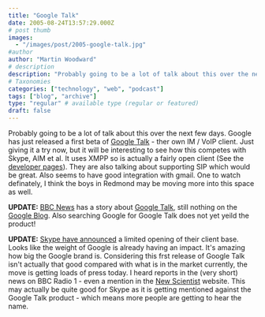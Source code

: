 ```yaml
---
title: "Google Talk"
date: 2005-08-24T13:57:29.000Z
# post thumb
images:
  - "/images/post/2005-google-talk.jpg"
#author
author: "Martin Woodward"
# description
description: "Probably going to be a lot of talk about this over the next few days."
# Taxonomies
categories: ["technology", "web", "podcast"]
tags: ["blog", "archive"]
type: "regular" # available type (regular or featured)
draft: false
---
```

Probably going to be a lot of talk about this over the next few days.  Google has just released a first beta of [Google Talk](http://www.google.com/talk/) - ther own IM / VoIP client.  Just giving it a try now, but it will be interesting to see how this competes with Skype, AIM et al.  It uses XMPP so is actually a fairly open client (See the [developer pages](http://www.google.com/talk/developer.html)).  They are also talking about supporting SIP which would be great.  Also seems to have good integration with gmail.  One to watch definately, I think the boys in Redmond may be moving more into this space as well.

**UPDATE:**  [BBC News](http://news.bbc.co.uk/2/hi/technology/4180182.stm) has a story about [Google Talk](http://www.google.com/talk/), still nothing on the [Google Blog](http://googleblog.blogspot.com/).   Also searching Google for Google Talk does not yet yeild the product!

**UPDATE:**  [Skype have announced](http://share.skype.com/developer_zone/developer_blog/skype_opens_im_and_presence_to_the_world._-_introducing_skypeweb_and_skypenet) a limited opening of their client base.  Looks like the weight of Google is already having an impact.  It's amazing how big the Google brand is.  Considering this frst release of Google Talk isn't actually that good compared with what is in the market currently, the move is getting loads of press today.  I heard reports in the (very short) news on BBC Radio 1 - even a mention in the [New Scientist](http://www.newscientist.com/article.ns?id=dn7899) website.  This may actually be quite good for Skype as it is getting mentioned against the Google Talk product - which means more people are getting to hear the name.